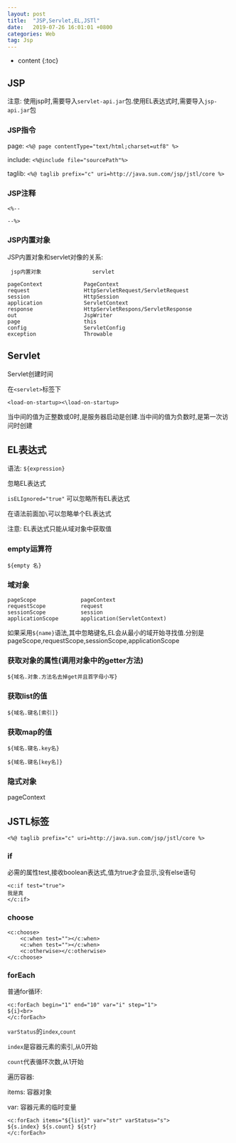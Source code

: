 ```yaml
---
layout: post
title:  "JSP,Servlet,EL,JSTl"
date:   2019-07-26 16:01:01 +0800
categories: Web
tag: Jsp
---
```


* content
{:toc}

## JSP

注意: 使用jsp时,需要导入`servlet-api.jar`包.使用EL表达式时,需要导入`jsp-api.jar`包

### JSP指令

page: `<%@ page contentType="text/html;charset=utf8" %>`

include: `<%@include file="sourcePath"%>`

taglib: `<%@ taglib prefix="c" uri=http://java.sun.com/jsp/jstl/core %>`

### JSP注释

```
<%--

--%>
```

### JSP内置对象

JSP内置对象和servlet对像的关系:


```
 jsp内置对象                servlet

pageContext             PageContext          
request                 HttpServletRequest/ServletRequest
session                 HttpSession
application             ServletContext
response                HttpServletRespons/ServletResponse
out                     JspWriter
page                    this
config                  ServletConfig
exception               Throwable
```

## Servlet

Servlet创建时间

在`<servlet>`标签下

`<load-on-startup><\load-on-startup>`

当中间的值为正整数或0时,是服务器启动是创建.当中间的值为负数时,是第一次访问时创建

## EL表达式

语法: `${expression}`

忽略EL表达式

`isELIgnored="true"` 可以忽略所有EL表达式

在语法前面加`\`可以忽略单个EL表达式

注意: EL表达式只能从域对象中获取值

### empty运算符

`${empty 名}`

### 域对象

```
pageScope              pageContext
requestScope           request
sessionScope           session
applicationScope       application(ServletContext)
```
如果采用`${name}`语法,其中忽略键名,EL会从最小的域开始寻找值.分别是pageScope,requestScope,sessionScope,applicationScope

### 获取对象的属性(调用对象中的getter方法)

`${域名.对象.方法名去掉get并且首字母小写}`

### 获取list的值

`${域名.键名[索引]}`

### 获取map的值

`${域名.键名.key名}`

`${域名.键名[key名]}`

### 隐式对象

pageContext

## JSTL标签

`<%@ taglib prefix="c" uri=http://java.sun.com/jsp/jstl/core %>`

### if

必需的属性test,接收boolean表达式,值为true才会显示,没有else语句

```
<c:if test="true">
我是真
</c:if>
```

### choose

```
<c:choose>
	<c:when test=""></c:when>
	<c:when test=""></c:when>
	<c:otherwise></c:otherwise>
</c:choose>
```

### forEach

普通for循环:

```
<c:forEach begin="1" end="10" var="i" step="1">
${i}<br>
</c:forEach>
```

`varStatus`的`index`,`count`

`index`是容器元素的索引,从0开始

`count`代表循环次数,从1开始

遍历容器:

items: 容器对象

var: 容器元素的临时变量

```
<c:forEach items="${list}" var="str" varStatus="s">
${s.index} ${s.count} ${str}
</c:forEach>
```